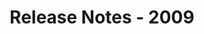 ﻿---
title: Release Notes - 2009
second_title: Aspose.Words for .NET
articleTitle: Release Notes - 2009
linktitle: Release Notes - 2009
description: "Aspose.Words for .NET Release Notes - 2009 – learn about the latest updates and fixes."
type: docs
weight: 120
url: /net/release-notes-2009/
---


